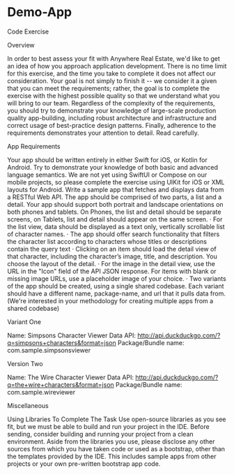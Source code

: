 # Demo-App

Code Exercise

Overview

In order to best assess your fit with Anywhere Real Estate, we'd like to get an idea of how you approach application development. There is no
time limit for this exercise, and the time you take to complete it does not affect our consideration.
Your goal is not simply to finish it -- we consider it a given that you can meet the requirements; rather, the goal is to complete the exercise
with the highest possible quality so that we understand what you will bring to our team. Regardless of the complexity of the requirements,
you should try to demonstrate your knowledge of large-scale production quality app-building, including robust architecture and infrastructure and
correct usage of best-practice design patterns.
Finally, adherence to the requirements demonstrates your attention to detail. Read carefully.

App Requirements

Your app should be written entirely in either Swift for iOS, or Kotlin for Android. Try to demonstrate your knowledge of both basic and advanced
language semantics. We are not yet using SwiftUI or Compose on our mobile projects, so please complete the exercise using UIKit for iOS or
XML layouts for Android.
Write a sample app that fetches and displays data from a RESTful Web API. The app should be comprised of two parts, a list and a detail. Your
app should support both portrait and landscape orientations on both phones and tablets.
On Phones, the list and detail should be separate screens, on Tablets, list and detail should appear on the same screen.
· For the list view, data should be displayed as a text only, vertically scrollable list of character names.
· The app should offer search functionality that filters the character list according to characters whose titles or descriptions contain the query
text
· Clicking on an item should load the detail view of that character, including the character’s image, title, and description. You choose the layout
of the detail.
· For the image in the detail view, use the URL in the "Icon" field of the API JSON response. For items with blank or missing image URLs, use
a placeholder image of your choice.
· Two variants of the app should be created, using a single shared codebase. Each variant should have a different name, package-name, and
url that it pulls data from. (We're interested in your methodology for creating multiple apps from a shared codebase)

Variant One

Name: Simpsons Character Viewer
Data API: http://api.duckduckgo.com/?q=simpsons+characters&format=json
Package/Bundle name: com.sample.simpsonsviewer

Version Two

Name: The Wire Character Viewer
Data API: http://api.duckduckgo.com/?q=the+wire+characters&format=json
Package/Bundle name: com.sample.wireviewer

Miscellaneous

Using Libraries To Complete The Task
Use open-source libraries as you see fit, but we must be able to build and run your project in the IDE. Before sending, consider building and
running your project from a clean environment.
Aside from the libraries you use, please disclose any other sources from which you have taken code or used as a bootstrap, other than the
templates provided by the IDE. This includes sample apps from other projects or your own pre-written bootstrap app code.
